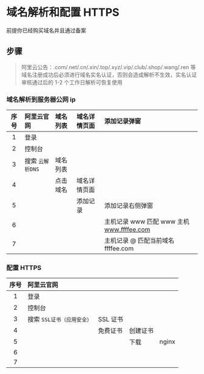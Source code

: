 # 域名解析和配置 HTTPS

前提你已经购买域名并且通过备案

## 步骤

> 阿里云公告：.com/.net/.cn/.xin/.top/.xyz/.vip/.club/.shop/.wang/.ren 等域名注册成功后必须进行域名实名认证，否则会造成解析不生效，实名认证审核通过后的 1-2 个工作日解析可恢复使用

### 域名解析到服务器公网 ip

| 序号 | 阿里云官网       | 域名列表 | 域名详情页面 | 添加记录弹窗                              |
| :--: | :--------------- | :------- | :----------- | :---------------------------------------- |
|  1   | 登录             |          |              |                                           |
|  2   | 控制台           |          |              |                                           |
|  3   | 搜索 `云解析DNS` | 域名列表 |              |                                           |
|  4   |                  | 点击域名 | 域名详情页面 |                                           |
|  5   |                  |          | 添加记录     | 添加记录右侧弹窗                          |
|  6   |                  |          |              | 主机记录 www 匹配 www 主机 www.ffffee.com |
|  7   |                  |          |              | 主机记录 @ 匹配当前域名 ffffee.com        |

### 配置 HTTPS

| 序号 | 阿里云官网                 |          |          |       |
| :--: | :------------------------- | :------- | :------- | :---- |
|  1   | 登录                       |          |          |       |
|  2   | 控制台                     |          |          |       |
|  3   | 搜索 `SSL证书（应用安全）` | SSL 证书 |          |       |
|  4   |                            | 免费证书 | 创建证书 |       |
|  5   |                            |          | 下载     | nginx |
|  6   |                            |          |          |       |
|  7   |                            |          |          |       |
